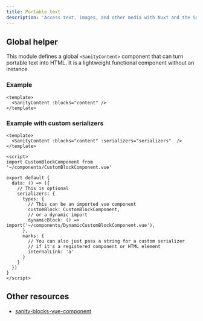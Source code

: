 ```yaml
---
title: Portable text
description: 'Access text, images, and other media with Nuxt and the Sanity headless CMS.'
---
```


## Global helper

This module defines a global `<SanityContent>` component that can turn portable text into HTML. It is a lightweight functional component without an instance.

### Example

```vue
<template>
  <SanityContent :blocks="content" />
</template>
```

### Example with custom serializers

```vue
<template>
  <SanityContent :blocks="content" :serializers="serializers"  />
</template>

<script>
import CustomBlockComponent from '~/components/CustomBlockComponent.vue'

export default {
  data: () => ({
    // This is optional
    serializers: {
      types: {
        // This can be an imported vue component 
        customBlock: CustomBlockComponent,
        // or a dynamic import
        dynamicBlock: () => import('~/components/DynamicCustomBlockComponent.vue'),
      },
      marks: {
        // You can also just pass a string for a custom serializer
        // if it's a registered component or HTML element
        internalLink: 'a'
      }
    }
  })
}
</script>
```

## Other resources

- [sanity-blocks-vue-component](https://github.com/rdunk/sanity-blocks-vue-component)
